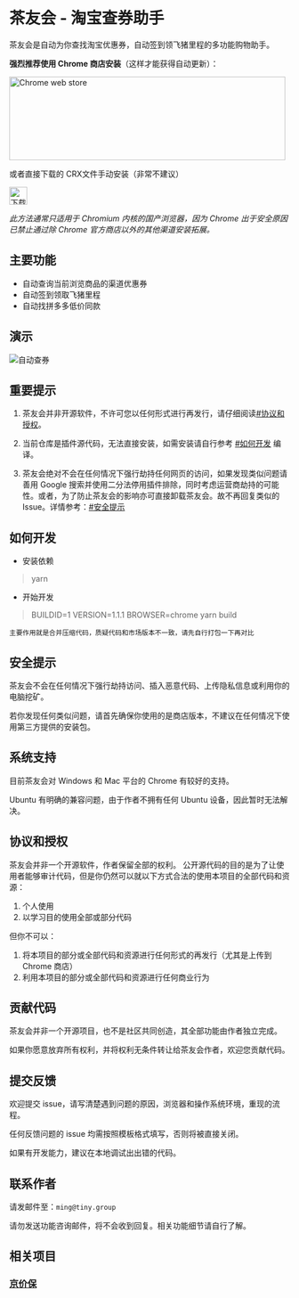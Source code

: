 # 茶友会 - 淘宝查券助手

茶友会是自动为你查找淘宝优惠券，自动签到领飞猪里程的多功能购物助手。

**强烈推荐使用 Chrome 商店安装**（这样才能获得自动更新）：

<a target='_blank' rel='nofollow' href='https://chrome.google.com/webstore/detail/igedhbjllcmgidlmhclmphmhlllkibkb'>
  <img alt='Chrome
  web store' width='496' height='150' src='https://jjbcdn.zaoshu.so/web/cws_badge_496x150.png' />
</a>

或者直接下载的 CRX文件手动安装（非常不建议）

<a href="http://jjb.zaoshu.so/updates/latest?app=teaclub" target="_black">
  <img alt="下载 CRX 文件" class="firefox" src="https://jjbcdn.zaoshu.so/crx-icon.png" width="32px">
</a>

*此方法通常只适用于 Chromium 内核的国产浏览器，因为 Chrome 出于安全原因已禁止通过除 Chrome 官方商店以外的其他渠道安装拓展。*

## 主要功能

* 自动查询当前浏览商品的渠道优惠券
* 自动签到领取飞猪里程
* 自动找拼多多低价同款

## 演示

![自动查券](https://jjbcdn.zaoshu.so/teaclub/find-coupon.gif)


## 重要提示

1. 茶友会并非开源软件，不许可您以任何形式进行再发行，请仔细阅读[#协议和授权](https://github.com/sunoj/teaclub#%E5%8D%8F%E8%AE%AE%E5%92%8C%E6%8E%88%E6%9D%83)。

2. 当前仓库是插件源代码，无法直接安装，如需安装请自行参考 [#如何开发](https://github.com/sunoj/teaclub#%E5%A6%82%E4%BD%95%E5%BC%80%E5%8F%91) 编译。

3. 茶友会绝对不会在任何情况下强行劫持任何网页的访问，如果发现类似问题请善用 Google 搜索并使用二分法停用插件排除，同时考虑运营商劫持的可能性。或者，为了防止茶友会的影响亦可直接卸载茶友会。故不再回复类似的 Issue。详情参考：[#安全提示](https://github.com/sunoj/teaclub#%E5%AE%89%E5%85%A8%E6%8F%90%E7%A4%BA)


## 如何开发

* 安装依赖
> yarn

* 开始开发
>  BUILDID=1 VERSION=1.1.1 BROWSER=chrome yarn build

`主要作用就是合并压缩代码，质疑代码和市场版本不一致，请先自行打包一下再对比`


## 安全提示

茶友会不会在任何情况下强行劫持访问、插入恶意代码、上传隐私信息或利用你的电脑挖矿。

若你发现任何类似问题，请首先确保你使用的是商店版本，不建议在任何情况下使用第三方提供的安装包。

## 系统支持

目前茶友会对 Windows 和 Mac 平台的 Chrome 有较好的支持。

Ubuntu 有明确的兼容问题，由于作者不拥有任何 Ubuntu 设备，因此暂时无法解决。

## 协议和授权

茶友会并非一个开源软件，作者保留全部的权利。
公开源代码的目的是为了让使用者能够审计代码，但是你仍然可以就以下方式合法的使用本项目的全部代码和资源：

1. 个人使用
2. 以学习目的使用全部或部分代码

但你不可以：

1. 将本项目的部分或全部代码和资源进行任何形式的再发行（尤其是上传到 Chrome 商店）
2. 利用本项目的部分或全部代码和资源进行任何商业行为

## 贡献代码

茶友会并非一个开源项目，也不是社区共同创造，其全部功能由作者独立完成。

如果你愿意放弃所有权利，并将权利无条件转让给茶友会作者，欢迎您贡献代码。

## 提交反馈

欢迎提交 issue，请写清楚遇到问题的原因，浏览器和操作系统环境，重现的流程。

任何反馈问题的 issue 均需按照模板格式填写，否则将被直接关闭。

如果有开发能力，建议在本地调试出出错的代码。

## 联系作者

请发邮件至：`ming@tiny.group`

请勿发送功能咨询邮件，将不会收到回复。相关功能细节请自行了解。

## 相关项目

<h3>
  <a href="https://github.com/sunoj/jjb" target="_blank">京价保</a>
</h3>
